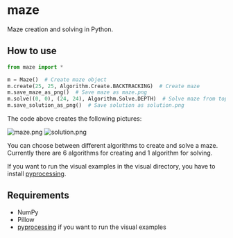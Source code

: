 # maze
Maze creation and solving in Python.

## How to use
```python
from maze import *

m = Maze()  # Create maze object
m.create(25, 25, Algorithm.Create.BACKTRACKING)  # Create maze
m.save_maze_as_png()  # Save maze as maze.png
m.solve((0, 0), (24, 24), Algorithm.Solve.DEPTH)  # Solve maze from top left to bottom right
m.save_solution_as_png()  # Save solution as solution.png
```
The code above creates the following pictures:

![maze.png](https://raw.githubusercontent.com/jsmolka/maze/master/example/maze.png) ![solution.png](https://raw.githubusercontent.com/jsmolka/maze/master/example/solution.png)

You can choose between different algorithms to create and solve a maze. Currently there are 6 algorithms for creating and 1 algorithm for solving.

If you want to run the visual examples in the visual directory, you have to install [pyprocessing](https://github.com/jsmolka/pyprocessing).

## Requirements
- NumPy
- Pillow
- [pyprocessing](https://github.com/jsmolka/pyprocessing) if you want to run the visual examples